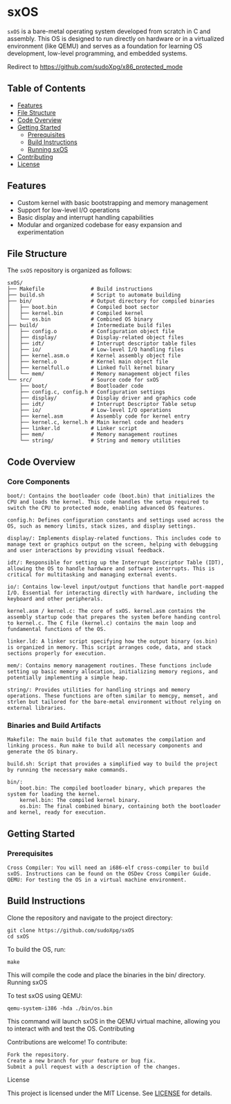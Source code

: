 # sxOS

`sxOS` is a bare-metal operating system developed from scratch in C and assembly. This OS is designed to run directly on hardware or in a virtualized environment (like QEMU) and serves as a foundation for learning OS development, low-level programming, and embedded systems.

Redirect to https://github.com/sudoXpg/x86_protected_mode

## Table of Contents
- [Features](#features)
- [File Structure](#file-structure)
- [Code Overview](#code-overview)
- [Getting Started](#getting-started)
  - [Prerequisites](#prerequisites)
  - [Build Instructions](#build-instructions)
  - [Running sxOS](#running-sxos)
- [Contributing](#contributing)
- [License](#license)

## Features

- Custom kernel with basic bootstrapping and memory management
- Support for low-level I/O operations
- Basic display and interrupt handling capabilities
- Modular and organized codebase for easy expansion and experimentation

## File Structure

The `sxOS` repository is organized as follows:

```plaintext
sxOS/
├── Makefile               # Build instructions
├── build.sh               # Script to automate building
├── bin/                   # Output directory for compiled binaries
│   ├── boot.bin           # Compiled boot sector
│   ├── kernel.bin         # Compiled kernel
│   └── os.bin             # Combined OS binary
├── build/                 # Intermediate build files
│   ├── config.o           # Configuration object file
│   ├── display/           # Display-related object files
│   ├── idt/               # Interrupt descriptor table files
│   ├── io/                # Low-level I/O handling files
│   ├── kernel.asm.o       # Kernel assembly object file
│   ├── kernel.o           # Kernel main object file
│   ├── kernelfull.o       # Linked full kernel binary
│   └── mem/               # Memory management object files
└── src/                   # Source code for sxOS
    ├── boot/              # Bootloader code
    ├── config.c, config.h # Configuration settings
    ├── display/           # Display driver and graphics code
    ├── idt/               # Interrupt Descriptor Table setup
    ├── io/                # Low-level I/O operations
    ├── kernel.asm         # Assembly code for kernel entry
    ├── kernel.c, kernel.h # Main kernel code and headers
    ├── linker.ld          # Linker script
    ├── mem/               # Memory management routines
    └── string/            # String and memory utilities
```
## Code Overview

### Core Components

    boot/: Contains the bootloader code (boot.bin) that initializes the CPU and loads the kernel. This code handles the setup required to switch the CPU to protected mode, enabling advanced OS features.

    config.h: Defines configuration constants and settings used across the OS, such as memory limits, stack sizes, and display settings.

    display/: Implements display-related functions. This includes code to manage text or graphics output on the screen, helping with debugging and user interactions by providing visual feedback.

    idt/: Responsible for setting up the Interrupt Descriptor Table (IDT), allowing the OS to handle hardware and software interrupts. This is critical for multitasking and managing external events.

    io/: Contains low-level input/output functions that handle port-mapped I/O. Essential for interacting directly with hardware, including the keyboard and other peripherals.

    kernel.asm / kernel.c: The core of sxOS. kernel.asm contains the assembly startup code that prepares the system before handing control to kernel.c. The C file (kernel.c) contains the main loop and fundamental functions of the OS.

    linker.ld: A linker script specifying how the output binary (os.bin) is organized in memory. This script arranges code, data, and stack sections properly for execution.

    mem/: Contains memory management routines. These functions include setting up basic memory allocation, initializing memory regions, and potentially implementing a simple heap.

    string/: Provides utilities for handling strings and memory operations. These functions are often similar to memcpy, memset, and strlen but tailored for the bare-metal environment without relying on external libraries.

### Binaries and Build Artifacts

    Makefile: The main build file that automates the compilation and linking process. Run make to build all necessary components and generate the OS binary.

    build.sh: Script that provides a simplified way to build the project by running the necessary make commands.

    bin/:
        boot.bin: The compiled bootloader binary, which prepares the system for loading the kernel.
        kernel.bin: The compiled kernel binary.
        os.bin: The final combined binary, containing both the bootloader and kernel, ready for execution.

## Getting Started
### Prerequisites

    Cross Compiler: You will need an i686-elf cross-compiler to build sxOS. Instructions can be found on the OSDev Cross Compiler Guide.
    QEMU: For testing the OS in a virtual machine environment.

## Build Instructions

Clone the repository and navigate to the project directory:

```
git clone https://github.com/sudoXpg/sxOS
cd sxOS
```
To build the OS, run:
```
make
```
This will compile the code and place the binaries in the bin/ directory.
Running sxOS

To test sxOS using QEMU:
```
qemu-system-i386 -hda ./bin/os.bin
```
This command will launch sxOS in the QEMU virtual machine, allowing you to interact with and test the OS.
Contributing

Contributions are welcome! To contribute:

    Fork the repository.
    Create a new branch for your feature or bug fix.
    Submit a pull request with a description of the changes.

License

This project is licensed under the MIT License. See [LICENSE](LISENCE) for details.
